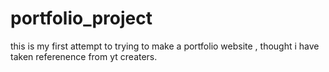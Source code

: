 # portfolio_project
this is my first attempt to trying to make a portfolio website , thought i have taken referenence from yt creaters.
